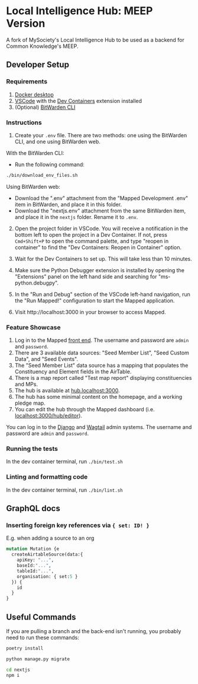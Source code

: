 # Local Intelligence Hub: MEEP Version

A fork of MySociety's Local Intelligence Hub to be used as a backend for Common Knowledge's MEEP.

## Developer Setup

### Requirements

1. [Docker desktop](https://www.docker.com/products/docker-desktop/)
2. [VSCode](https://code.visualstudio.com/) with the [Dev Containers](https://marketplace.visualstudio.com/items?itemName=ms-vscode-remote.remote-containers) extension installed
3. (Optional) [BitWarden CLI](https://bitwarden.com/help/cli/)

### Instructions

1. Create your `.env` file. There are two methods: one using the BitWarden CLI, and one using BitWarden web.

With the BitWarden CLI:
- Run the following command:

```bash
./bin/download_env_files.sh
```

Using BitWarden web:
- Download the ".env" attachment from the "Mapped Development .env" item in BitWarden, and place it in this folder.
- Download the "nextjs.env" attachment from the same BitWarden item, and place it in the `nextjs` folder. Rename it to `.env`.

2. Open the project folder in VSCode. You will receive a notification in the bottom left to open the project in
   a Dev Container. If not, press `Cmd+Shift+P` to open the command palette, and type "reopen in container" to find
   the "Dev Containers: Reopen in Container" option.

3. Wait for the Dev Containers to set up. This will take less than 10 minutes.

4. Make sure the Python Debugger extension is installed by opening the "Extensions" panel on the left hand side and
   searching for "ms-python.debugpy".

5. In the "Run and Debug" section of the VSCode left-hand navigation, run the "Run Mapped!" configuration to start the Mapped
   application.

6. Visit http://localhost:3000 in your browser to access Mapped.

### Feature Showcase

1. Log in to the Mapped [front end](localhost:3000/login). The username and password are `admin` and `password`.
2. There are 3 available data sources: "Seed Member List", "Seed Custom Data", and "Seed Events".
3. The "Seed Member List" data source has a mapping that populates the Constituency and Element fields in the AirTable.
4. There is a map report called "Test map report" displaying constituencies and MPs.
5. The hub is available at [hub.localhost:3000](http://hub.localhost:3000).
6. The hub has some minimal content on the homepage, and a working pledge map.
7. You can edit the hub through the Mapped dashboard (i.e. [localhost:3000/hub/editor](http://localhost:3000/hub/editor)).

You can log in to the [Django](http://127.0.0.1:8000/admin) and [Wagtail](http://127.0.0.1:8000/cms) admin systems. The
username and password are `admin` and `password`.

### Running the tests

In the dev container terminal, run `./bin/test.sh`

### Linting and formatting code

In the dev container terminal, run `./bin/lint.sh`

## GraphQL docs

### Inserting foreign key references via `{ set: ID! }`

E.g. when adding a source to an org

```graphql
mutation Mutation {e
  createAirtableSource(data:{
    apiKey: "...",
    baseId:"...",
    tableId:"...",
    organisation: { set:5 }
  }) {
    id
  }
}
```

## Useful Commands
If you are pulling a branch and the back-end isn't running, you probably need to run these commands:

```bash
poetry install
```

```bash
python manage.py migrate
```

```bash
cd nextjs
npm i
```